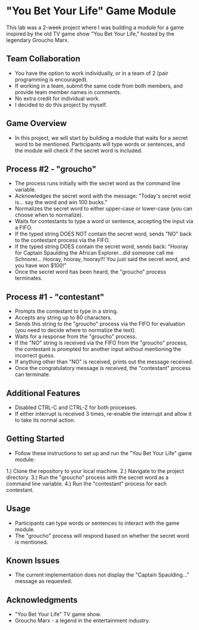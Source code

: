 # "You Bet Your Life" Game Module


This lab was a 2-week project where I was building a module for a game inspired by the old TV game show "You Bet Your Life," hosted by the legendary Groucho Marx.

## Team Collaboration
 - You have the option to work individually, or in a team of 2 (pair programming is encouraged).
 - If working in a team, submit the same code from both members, and provide team member names in comments.
 - No extra credit for individual work.
 - I decided to do this project by myself.

## Game Overview
 - In this project, we will start by building a module that waits for a secret word to be mentioned. Participants will type words or sentences, and the module will check if the secret word is included.

## Process #2 - "groucho"

 - The process runs initially with the secret word as the command line variable.
 - Acknowledges the secret word with the message: "Today's secret woid is... say the word and win 100 bucks."
 - Normalizes the secret word to either upper-case or lower-case (you can choose when to normalize).
 - Waits for contestants to type a word or sentence, accepting the input via a FIFO.
 - If the typed string DOES NOT contain the secret word, sends "NO" back to the contestant process via the FIFO.
 - If the typed string DOES contain the secret word, sends back: "Hooray for Captain Spaulding the African Explorer...did someone call me Schnorer... Hooray, hooray, hooray!!! You just said the secret word, and you have won $100!"
 - Once the secret word has been heard, the "groucho" process terminates.

## Process #1 - "contestant"
 - Prompts the contestant to type in a string.
 - Accepts any string up to 80 characters.
 - Sends this string to the "groucho" process via the FIFO for evaluation (you need to decide where to normalize the text).
 - Waits for a response from the "groucho" process.
 - If the "NO" string is received via the FIFO from the "groucho" process, the contestant is prompted for another input without mentioning the incorrect guess.
 - If anything other than "NO" is received, prints out the message received.
 - Once the congratulatory message is received, the "contestant" process can terminate.

## Additional Features
 - Disabled CTRL-C and CTRL-Z for both processes.
 - If either interrupt is received 3 times, re-enable the interrupt and allow it to take its normal action.


## Getting Started
 - Follow these instructions to set up and run the "You Bet Your Life" game module:

1.) Clone the repository to your local machine.
2.) Navigate to the project directory.
3.) Run the "groucho" process with the secret word as a command line variable.
4.) Run the "contestant" process for each contestant.


## Usage
 - Participants can type words or sentences to interact with the game module.
 - The "groucho" process will respond based on whether the secret word is mentioned.

## Known Issues
- The current implementation does not display the "Captain Spaulding..." message as requested.

## Acknowledgments
 - "You Bet Your Life" TV game show.
 - Groucho Marx - a legend in the entertainment industry.
